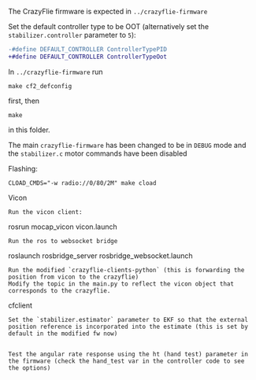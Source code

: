 The CrazyFlie firmware is expected in `../crazyflie-firmware`

Set the default controller type to be OOT (alternatively set the `stabilizer.controller` parameter to `5`):
```diff
-#define DEFAULT_CONTROLLER ControllerTypePID
+#define DEFAULT_CONTROLLER ControllerTypeOot
```

In `../crazyflie-firmware` run
```
make cf2_defconfig
```
first, then
```
make
```
in this folder.


The main `crazyflie-firmware` has been changed to be in `DEBUG` mode and the `stabilizer.c` motor commands have been disabled


Flashing:
```
CLOAD_CMDS="-w radio://0/80/2M" make cload
```


Vicon
```
Run the vicon client:
```
rosrun mocap_vicon vicon.launch
```
Run the ros to websocket bridge
```
roslaunch rosbridge_server rosbridge_websocket.launch
```
Run the modified `crazyflie-clients-python` (this is forwarding the position from vicon to the crazyflie)
Modify the topic in the main.py to reflect the vicon object that corresponds to the crazyflie.
```
cfclient
```
Set the `stabilizer.estimator` parameter to EKF so that the external position reference is incorporated into the estimate (this is set by default in the modified fw now)


Test the angular rate response using the ht (hand test) parameter in the firmware (check the hand_test var in the controller code to see the options)